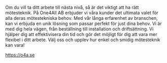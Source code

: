 Om du vill ta ditt arbete till nästa nivå, så är det viktigt att ha rätt mötesteknik.
På One4All AB erbjuder vi våra kunder det ultimata valet för alla deras mötestekniska behov.
Med vår långa erfarenhet av branschen, kan vi erbjuda en unik lösning som passar perfekt för just dina behov.
Vi är med dig hela vägen, från beställning till installation och driftsättning.
Vi hjälper dig att effektivisera din tid och gör det möjligt för dig att vara mer flexibel i ditt arbete.
Välj oss och upplev hur enkel och smidig mötesteknik kan vara!

https://o4a.se
